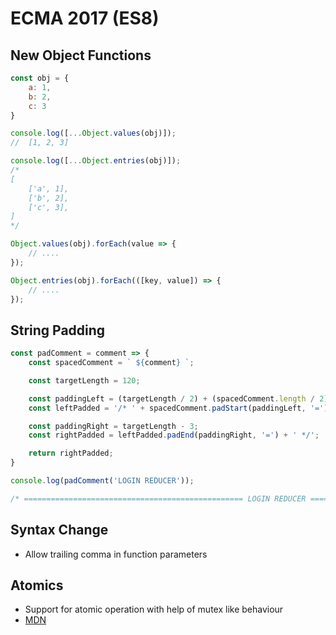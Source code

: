 # ECMA 2017 (ES8)

## New Object Functions

```js
const obj = {
    a: 1,
    b: 2,
    c: 3
}

console.log([...Object.values(obj)]);
//  [1, 2, 3]

console.log([...Object.entries(obj)]);
/*
[
    ['a', 1],
    ['b', 2],
    ['c', 3],
]
*/

Object.values(obj).forEach(value => {
    // ....
});

Object.entries(obj).forEach(([key, value]) => {
    // ....
});
```

## String Padding

```js
const padComment = comment => {
    const spacedComment = ` ${comment} `;

    const targetLength = 120;

    const paddingLeft = (targetLength / 2) + (spacedComment.length / 2) - 3;
    const leftPadded = '/* ' + spacedComment.padStart(paddingLeft, '=');

    const paddingRight = targetLength - 3;
    const rightPadded = leftPadded.padEnd(paddingRight, '=') + ' */';

    return rightPadded;
}

console.log(padComment('LOGIN REDUCER'));
```

```js
/* ================================================= LOGIN REDUCER ================================================== */
```

## Syntax Change

- Allow trailing comma in function parameters

## Atomics

- Support for atomic operation with help of mutex like behaviour
- [MDN](https://developer.mozilla.org/en-US/docs/Web/JavaScript/Reference/Global_Objects/Atomics)
